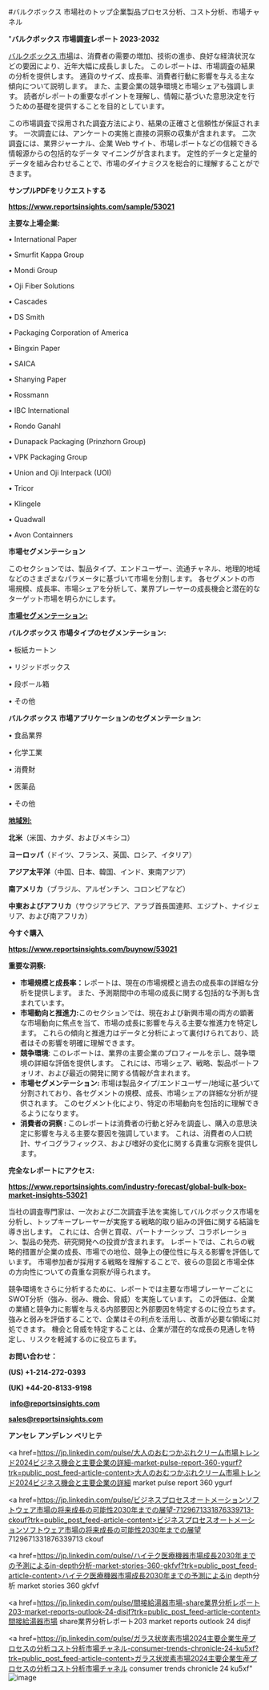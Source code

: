 #バルクボックス 市場社のトップ企業製品プロセス分析、コスト分析、市場チャネル

"<strong>バルクボックス 市場調査レポート 2023-2032</strong>

<a href=https://www.reportsinsights.com/sample/53021>バルクボックス 市場</a>は、消費者の需要の増加、技術の進歩、良好な経済状況などの要因により、近年大幅に成長しました。 このレポートは、市場調査の結果の分析を提供します。 通貨のサイズ、成長率、消費者行動に影響を与える主な傾向について説明します。 また、主要企業の競争環境と市場シェアも強調します。 読者がレポートの重要なポイントを理解し、情報に基づいた意思決定を行うための基礎を提供することを目的としています。

この市場調査で採用された調査方法により、結果の正確さと信頼性が保証されます。 一次調査には、アンケートの実施と直接の洞察の収集が含まれます。 二次調査には、業界ジャーナル、企業 Web サイト、市場レポートなどの信頼できる情報源からの包括的なデータ マイニングが含まれます。 定性的データと定量的データを組み合わせることで、市場のダイナミクスを総合的に理解することができます。

<strong><b>サンプルPDFをリクエストする</b></strong>

<a href=https://www.reportsinsights.com/sample/53021><strong><u>https://www.reportsinsights.com/sample/53021</u></strong></a>

<strong>主要な上場企業:</strong>

• International Paper

• Smurfit Kappa Group

• Mondi Group

• Oji Fiber Solutions

• Cascades

• DS Smith

• Packaging Corporation of America

• Bingxin Paper

• SAICA

• Shanying Paper

• Rossmann

• IBC International

• Rondo Ganahl

• Dunapack Packaging (Prinzhorn Group)

• VPK Packaging Group

• Union and Oji Interpack (UOI)

• Tricor

• Klingele

• Quadwall

• Avon Containners

<strong>市場セグメンテーション</strong>

このセクションでは、製品タイプ、エンドユーザー、流通チャネル、地理的地域などのさまざまなパラメータに基づいて市場を分割します。 各セグメントの市場規模、成長率、市場シェアを分析して、業界プレーヤーの成長機会と潜在的なターゲット市場を明らかにします。

<strong><u>市場セグメンテーション</u></strong><strong><u>:</u></strong>

<strong>バルクボックス 市場タイプのセグメンテーション:</strong>

• 板紙カートン

• リジッドボックス

• 段ボール箱

• その他

<strong>バルクボックス 市場アプリケーションのセグメンテーション:</strong>

• 食品業界

• 化学工業

• 消費財

• 医薬品

• その他

<strong><u>地域別</u></strong><strong><u>:</u></strong>

<strong>北米</strong>（米国、カナダ、およびメキシコ）

<strong>ヨーロッパ</strong>（ドイツ、フランス、英国、ロシア、イタリア）

<strong>アジア太平洋</strong>（中国、日本、韓国、インド、東南アジア）

<strong>南アメリカ</strong>（ブラジル、アルゼンチン、コロンビアなど）

<strong>中東およびアフリカ</strong>（サウジアラビア、アラブ首長国連邦、エジプト、ナイジェリア、および南アフリカ）

<strong>今すぐ購入</strong>

<a href=https://www.reportsinsights.com/buynow/53021><strong><u>https://www.reportsinsights.com/buynow/53021</u></strong></a>

<strong>重要な洞察:</strong>
<ul>
  <li><strong>市場規模と成長率：</strong>レポートは、現在の市場規模と過去の成長率の詳細な分析を提供します。 また、予測期間中の市場の成長に関する包括的な予測も含まれています。</li>
  <li><strong>市場動向と推進力:</strong>このセクションでは、現在および新興市場の両方の顕著な市場動向に焦点を当て、市場の成長に影響を与える主要な推進力を特定します。 これらの傾向と推進力はデータと分析によって裏付けられており、読者はその影響を明確に理解できます。</li>
  <li><strong>競争環境</strong>: このレポートは、業界の主要企業のプロフィールを示し、競争環境の詳細な評価を提供します。 これには、市場シェア、戦略、製品ポートフォリオ、および最近の開発に関する情報が含まれます。</li>
  <li><strong>市場セグメンテーション: </strong>市場は製品タイプ/エンドユーザー/地域に基づいて分割されており、各セグメントの規模、成長、市場シェアの詳細な分析が提供されます。 このセグメント化により、特定の市場動向を包括的に理解できるようになります。</li>
  <li><strong>消費者の洞察 : </strong>このレポートは消費者の行動と好みを調査し、購入の意思決定に影響を与える主要な要因を強調しています。 これは、消費者の人口統計、サイコグラフィックス、および嗜好の変化に関する貴重な洞察を提供します。</li>
</ul>
<strong>完全なレポートにアクセス:</strong>

<a href=https://www.reportsinsights.com/industry-forecast/global-bulk-box-market-insights-53021><strong><u><b>https://www.reportsinsights.com/industry-forecast/global-bulk-box-market-insights-53021</b></u></strong></a>

当社の調査専門家は、一次および二次調査手法を実施してバルクボックス市場を分析し、トップキープレーヤーが実施する戦略的取り組みの評価に関する結論を導き出します。 これには、合併と買収、パートナーシップ、コラボレーション、製品の発売、研究開発への投資が含まれます。 レポートでは、これらの戦略的措置が企業の成長、市場での地位、競争上の優位性に与える影響を評価しています。 市場参加者が採用する戦略を理解することで、彼らの意図と市場全体の方向性についての貴重な洞察が得られます。

競争環境をさらに分析するために、レポートでは主要な市場プレーヤーごとにSWOT分析（強み、弱み、機会、脅威）を実施しています。 この評価は、企業の業績と競争力に影響を与える内部要因と外部要因を特定するのに役立ちます。 強みと弱みを評価することで、企業はその利点を活用し、改善が必要な領域に対処できます。 機会と脅威を特定することは、企業が潜在的な成長の見通しを特定し、リスクを軽減するのに役立ちます。

<strong>お問い合わせ：</strong>

<strong>(US) +1-214-272-0393</strong>

<strong>(UK) +44-20-8133-9198</strong>

<strong> </strong><a href=info@reportsinsights.com><strong><u>info@reportsinsights.com</u></strong></a>

<a href=sales@reportsinsights.com><strong><u>sales@reportsinsights.com</u></strong></a>

<strong>アンセレ アンデレン ベリヒテ</strong>

<a href=https://jp.linkedin.com/pulse/大人のおむつかぶれクリーム市場トレンド2024ビジネス機会と主要企業の詳細-market-pulse-report-360-ygurf?trk=public_post_feed-article-content>大人のおむつかぶれクリーム市場トレンド2024ビジネス機会と主要企業の詳細 market pulse report 360 ygurf</a>

<a href=https://jp.linkedin.com/pulse/ビジネスプロセスオートメーションソフトウェア市場の将来成長の可能性2030年までの展望-7129671331876339713-ckouf?trk=public_post_feed-article-content>ビジネスプロセスオートメーションソフトウェア市場の将来成長の可能性2030年までの展望 7129671331876339713 ckouf</a>

<a href=https://jp.linkedin.com/pulse/ハイテク医療機器市場成長2030年までの予測によるin-depth分析-market-stories-360-gkfvf?trk=public_post_feed-article-content>ハイテク医療機器市場成長2030年までの予測によるin depth分析 market stories 360 gkfvf</a>

<a href=https://jp.linkedin.com/pulse/間接給湯器市場-share業界分析レポート203-market-reports-outlook-24-disjf?trk=public_post_feed-article-content>間接給湯器市場 share業界分析レポート203 market reports outlook 24 disjf</a>

<a href=https://jp.linkedin.com/pulse/ガラス状炭素市場2024主要企業生産プロセスの分析コスト分析市場チャネル-consumer-trends-chronicle-24-ku5xf?trk=public_post_feed-article-content>ガラス状炭素市場2024主要企業生産プロセスの分析コスト分析市場チャネル consumer trends chronicle 24 ku5xf</a>"
![image](https://github.com/aakesh123242/RIMarket/assets/158431203/40a4dc08-42e7-4348-a1c2-89de03321633)

